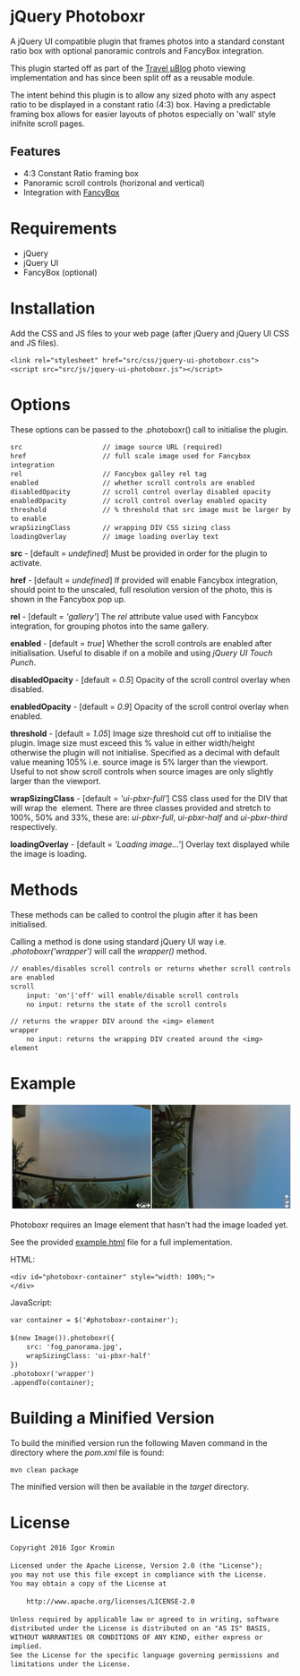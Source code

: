 # jQuery Photoboxr

A jQuery UI compatible plugin that frames photos into a standard constant ratio box with optional panoramic controls and FancyBox integration.

This plugin started off as part of the [Travel &micro;Blog](https://travelblog.ws) photo viewing implementation and has since been split off as a reusable module.

The intent behind this plugin is to allow any sized photo with any aspect ratio to be displayed in a constant ratio (4:3) box. Having a predictable framing box allows for easier layouts of photos especially on 'wall' style inifnite scroll pages.

## Features

  * 4:3 Constant Ratio framing box
  * Panoramic scroll controls (horizonal and vertical)
  * Integration with [FancyBox](http://fancyapps.com)

# Requirements

 * jQuery
 * jQuery UI
 * FancyBox (optional)

# Installation

Add the CSS and JS files to your web page (after jQuery and jQuery UI CSS and JS files).

```
<link rel="stylesheet" href="src/css/jquery-ui-photoboxr.css">
<script src="src/js/jquery-ui-photoboxr.js"></script>
```
# Options
These options can be passed to the .photoboxr() call to initialise the plugin.

```
src                    // image source URL (required)
href                   // full scale image used for Fancybox integration
rel                    // Fancybox galley rel tag
enabled                // whether scroll controls are enabled
disabledOpacity        // scroll control overlay disabled opacity
enabledOpacity         // scroll control overlay enabled opacity
threshold              // % threshold that src image must be larger by to enable
wrapSizingClass        // wrapping DIV CSS sizing class
loadingOverlay         // image loading overlay text
```

**src** -  [default = *undefined*] Must be provided in order for the plugin to activate.

**href** - [default = *undefined*] If provided will enable Fancybox integration, should point to the unscaled, full resolution version of the photo, this is shown in the Fancybox pop up.

**rel** - [default = *'gallery'*] The *rel* attribute value used with Fancybox integration, for grouping photos into the same gallery.

**enabled** - [default = *true*] Whether the scroll controls are enabled after initialisation. Useful to disable if on a mobile and using *jQuery UI Touch Punch*.

**disabledOpacity** - [default = *0.5*] Opacity of the scroll control overlay when disabled.

**enabledOpacity** - [default = *0.9*] Opacity of the scroll control overlay when enabled.

**threshold** - [default = *1.05*] Image size threshold cut off to initialise the plugin. Image size must exceed this % value in either width/height otherwise the plugin will not initialise.  Specified as a decimal with default value meaning 105% i.e. source image is 5% larger than the viewport. Useful to not show scroll controls when source images are only slightly larger than the viewport.

**wrapSizingClass** - [default = *'ui-pbxr-full'*] CSS class used for the DIV that will wrap the <img> element. There are three classes provided and stretch to 100%, 50% and 33%, these are: *ui-pbxr-full*, *ui-pbxr-half* and *ui-pbxr-third* respectively.

**loadingOverlay** - [default = *'Loading image...'*] Overlay text displayed while the image is loading.

# Methods
These methods can be called to control the plugin after it has been initialised.

Calling a method is done using standard jQuery UI way i.e. *.photoboxr('wrapper')* will call the *wrapper()* method.

```
// enables/disables scroll controls or returns whether scroll controls are enabled
scroll
	input: 'on'|'off' will enable/disable scroll controls
	no input: returns the state of the scroll controls
```

```
// returns the wrapper DIV around the <img> element
wrapper
	no input: returns the wrapping DIV created around the <img> element
```

# Example

![Photoboxr Example](https://github.com/ikromin/jquery-photoboxr/raw/master/screenshot.png "Photoboxr Example")

Photoboxr requires an Image element that hasn't had the image loaded yet.

See the provided [example.html](https://github.com/ikromin/jquery-photoboxr/raw/master/example.html) file for a full implementation.

HTML:

```
<div id="photoboxr-container" style="width: 100%;">
</div>
```

JavaScript:

```
var container = $('#photoboxr-container');

$(new Image()).photoboxr({
	src: 'fog_panorama.jpg',
	wrapSizingClass: 'ui-pbxr-half'
})
.photoboxr('wrapper')
.appendTo(container);
```
# Building a Minified Version
To build the minified version run the following Maven command in the directory where the *pom.xml* file is found:

```
mvn clean package
```

The minified version will then be available in the *target* directory.

# License

```
Copyright 2016 Igor Kromin

Licensed under the Apache License, Version 2.0 (the "License");
you may not use this file except in compliance with the License.
You may obtain a copy of the License at

    http://www.apache.org/licenses/LICENSE-2.0

Unless required by applicable law or agreed to in writing, software
distributed under the License is distributed on an "AS IS" BASIS,
WITHOUT WARRANTIES OR CONDITIONS OF ANY KIND, either express or implied.
See the License for the specific language governing permissions and
limitations under the License.
```